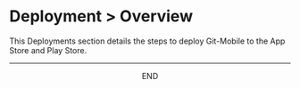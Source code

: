 <div class="page-header">
  <h1  id="page-title">Deployment > Overview</h1>
</div>

This Deployments section details the steps to deploy Git-Mobile to the App Store and Play Store.


___
<div style="margin:0 auto;text-align:center;">END</div>
